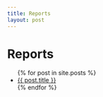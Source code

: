 ```yaml
---
title: Reports
layout: post
---
```


<h1 class="page-heading">Reports</h1>

<ul class="post-list">
  {% for post in site.posts %}
  <li>
    <!-- If you want to include DATE 
    <span class="post-meta">{{ post.date | date: "%b %-d, %Y" }}</span> -->
    <a class="post-link" href="{{ post.url }}">{{ post.title }}</a>
  </li>
  {% endfor %}
</ul>